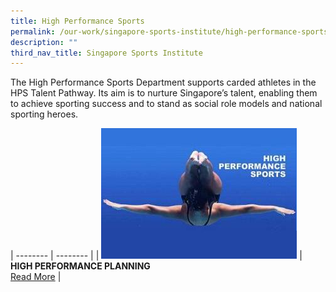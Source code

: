 ```yaml
---
title: High Performance Sports
permalink: /our-work/singapore-sports-institute/high-performance-sports/
description: ""
third_nav_title: Singapore Sports Institute
---
```


The High Performance Sports Department supports carded athletes in the HPS Talent Pathway. Its aim is to nurture Singapore’s talent, enabling them to achieve sporting success and to stand as social role models and national sporting heroes.

| -------- | -------- | 
| ![high performance planning](/images/What%20We%20Do/Singapore%20Sports%20Institute/Introduction/high%20performance.jpg) | **HIGH PERFORMANCE PLANNING** <br>[Read More](/singapore-sports-institute/high-performance-planning/)  | 





